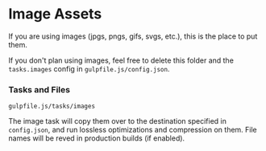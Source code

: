 # Image Assets

If you are using images (jpgs, pngs, gifs, svgs, etc.), this is the place to put them.

If you don't plan using images, feel free to delete this folder and the `tasks.images` config in `gulpfile.js/config.json`.

### Tasks and Files
```
gulpfile.js/tasks/images
```
The image task will copy them over to the destination specified in `config.json`, and run lossless optimizations and compression on them. File names will be reved in production builds (if enabled).
